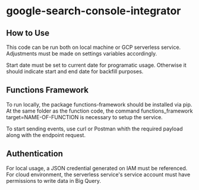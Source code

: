 # google-search-console-integrator
## How to Use

This code can be run both on local machine or GCP serverless service. Adjustments must be made on settings variables accordingly.

Start date must be set to current date for programatic usage. Otherwise it should indicate start and end date for backfill purposes.

## Functions Framework
To run locally, the package functions-framework should be installed via pip. At the same folder as the function code, the command functions_framework target=NAME-OF-FUNCTION is necessary to setup the service.

To start sending events, use curl or Postman whith the required payload along with the endpoint request.

## Authentication

For local usage, a JSON credential generated on IAM must be referenced. For cloud environment, the serverless service's service account must have permissions to write data in Big Query.